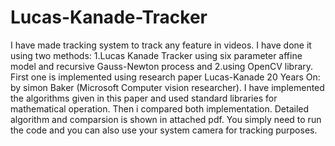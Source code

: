 # Lucas-Kanade-Tracker
I have made tracking system to track any feature in videos. I have done it using two methods: 1.Lucas Kanade Tracker using six parameter affine model and recursive Gauss-Newton process and 2.using OpenCV library. First one is implemented using research paper Lucas-Kanade 20 Years On: by simon Baker (Microsoft Computer vision researcher). I have implemented the algorithms given in this paper and used standard libraries for mathematical operation. Then i compared both implementation. Detailed algorithm and comparsion is shown in attached pdf.
You simply need to run the code and you can also use your system camera for tracking purposes.
